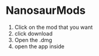 # NanosaurMods

1) Click on the mod that you want
2) click download
3) Open the .dmg
4) open the app inside
